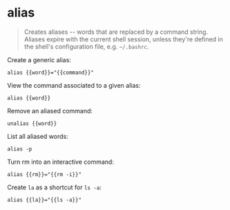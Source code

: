 alias
=====

> Creates aliases -- words that are replaced by a command string.
> Aliases expire with the current shell session, unless they're defined in the shell's configuration file, e.g. `~/.bashrc`.

Create a generic alias:

    alias {{word}}="{{command}}"

View the command associated to a given alias:

    alias {{word}}

Remove an aliased command:

    unalias {{word}}

List all aliased words:

    alias -p

Turn rm into an interactive command:

    alias {{rm}}="{{rm -i}}"

Create `la` as a shortcut for `ls -a`:

    alias {{la}}="{{ls -a}}"
